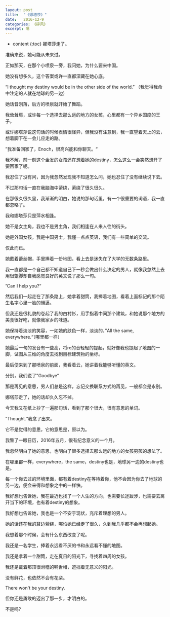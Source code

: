```yaml
---
layout: post
title:  "《娜塔莎》"
date:   2016-12-9
categories: 《碎风》
excerpt: 嗯
---
```


* content
{:toc}
娜塔莎走了。

准确来说，她可能从未来过。

正如那天，在那个小喷泉一旁，我问她，为什么要来中国。

她没有想多久，这个答案或许一直都深藏在她心底。

“I thought my destiny would be in the other side of the world.”
（我觉得我命中注定的人就在地球的另一边）

她话音刚落，后方的喷泉就开始了舞蹈。

我耸耸肩，或许每一个选择去那么远的地方的女孩，心里都有一个异乡国度的王子。

或许娜塔莎说这句话的时候表情很怪异，但我没有注意到，我一直望着天上的云，想着脚下在一会儿应走的路。

”我准备回家了，Enoch，很高兴能和你聊天。“

我不解，前一刻这个金发的女孩还在想着她的destiny，怎么这么一会突然想开了要回家了呢。

我忍住了没有问，因为我忽然发现我不知道怎么问，她也忍住了没有继续说下去。

不过那句话一直在我脑海中萦绕，萦绕了很久很久。

在那很久很久里，我渐渐的明白，她说的那句话里，有一个很重要的词语，我一直都忽略了。

我和娜塔莎只是萍水相逢。

她不是女主角，我也不是男主角，我们相逢在人来人往的街头。

她是外国女孩，我是中国男士，我懂一点点英语，我们有一些简单的交流。

仅此而已。

她戴着蕾丝帽，手里捧着一份地图，看上去是迷失在了大学的无数条路里。

我一直都是一个自己都不知道自己下一秒会做出什么决定的男人，就像我忽然上去用很蹩脚却自我感觉良好的英文说了那么一句。

”Can I help you?“

然后我们一起走在了那条路上，她拿着甜筒，我捧着地图，看着上面标记的那个陌生名字心里一脸的懵逼。

但我还是很礼貌的卷起了我的白衬衫，用手指着中间那个建筑，和她说那个地方的美食很好吃，就像我家乡的味道。

她保持着淡淡的笑容，一如她的肤色一样，淡淡的，”All the same, everywhere.“（哪里都一样）

她最后一句的发音有一些高，将re的音轻轻的提起，就好像我也提起了地图的一脚，试图从三维的角度去找到目标建筑物的坐标。

最后便来到了那喷泉的前面，我看着云，她讲着我能够听懂的英文。

分别，我们说了”Goodbye“

那是再见的意思，男人们总是这样，忘记交换联系方式的再见，一般都会是永别。

娜塔莎走了，她的话却久久忘不掉。

今天我又在纸上抄了一遍那句话，看到了那个很大，很有意思的单词。

”Thought.“我念了出来。

它不是觉得的意思，它的意思是，原以为。

我瞥了一眼日历，2016年五月，很有纪念意义的一个月。

我忽然明白了她的意思，也明白了很多选择去那么远的地方的女孩男孩的想法了。

在哪里都一样，everywhere，the same，destiny也是，地球另一边的destiny也是。

每一个你去过的环境里面，都有着destiny在等待着你，他不会因为你去了地球的另一边，便会来得和想象之中的一样快。

我好想也告诉她，我在最近也找了一个人生的方向，也需要长途跋涉，也需要去离开当下的环境，也有着destiny的想象。

我好想也告诉她，我也是一个不安于现状，充斥着理想的男人。

她的话还在我的耳边萦绕，哪怕她已经走了很久，久到我几乎都不会再想起她。

我想着那个时候，会有什么东西改变了呢。

我还是一名学生，捧着永远看不厌的书和永远看不懂的地图。

我还是拿着一个甜筒，走在夏日的阳光下，寻找着四周的女孩。

我还是戴着那顶很滑稽的鸭舌帽，遮挡着无意义的阳光。

没有鲜花，也依然不会有花朵。

There won't be your destiny.

但你还是勇敢的迈出了那一步，才明白的。

不是吗?






